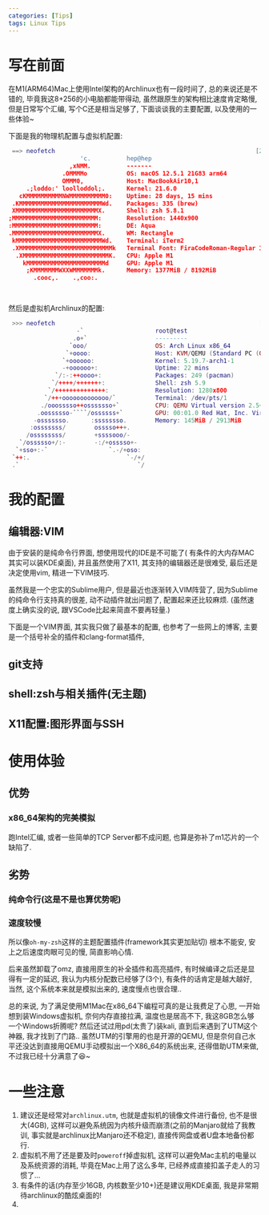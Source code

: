 ```yaml
---
categories: [Tips]
tags: Linux Tips
---
```


# 写在前面

在M1(ARM64)Mac上使用Intel架构的Archlinux也有一段时间了,  总的来说还是不错的, 毕竟我这8+256的小电脑都能带得动, 虽然跟原生的架构相比速度肯定略慢, 但是日常写个汇编, 写个C还是相当足够了, 下面谈谈我的主要配置, 以及使用的一些体验~
<!--more-->
下面是我的物理机配置与虚拟机配置:

```lua
 ==> neofetch                                                        [21:13:29]
                    'c.          hep@hep
                 ,xNMM.          -------
               .OMMMMo           OS: macOS 12.5.1 21G83 arm64
               OMMM0,            Host: MacBookAir10,1
     .;loddo:' loolloddol;.      Kernel: 21.6.0
   cKMMMMMMMMMMNWMMMMMMMMMM0:    Uptime: 28 days, 15 mins
 .KMMMMMMMMMMMMMMMMMMMMMMMWd.    Packages: 335 (brew)
 XMMMMMMMMMMMMMMMMMMMMMMMX.      Shell: zsh 5.8.1
;MMMMMMMMMMMMMMMMMMMMMMMM:       Resolution: 1440x900
:MMMMMMMMMMMMMMMMMMMMMMMM:       DE: Aqua
.MMMMMMMMMMMMMMMMMMMMMMMMX.      WM: Rectangle
 kMMMMMMMMMMMMMMMMMMMMMMMMWd.    Terminal: iTerm2
 .XMMMMMMMMMMMMMMMMMMMMMMMMMMk   Terminal Font: FiraCodeRoman-Regular 16
  .XMMMMMMMMMMMMMMMMMMMMMMMMK.   CPU: Apple M1
    kMMMMMMMMMMMMMMMMMMMMMMd     GPU: Apple M1
     ;KMMMMMMMWXXWMMMMMMMk.      Memory: 1377MiB / 8192MiB
       .cooc,.    .,coo:.




```

然后是虚拟机Archlinux的配置:

```lua
 >>> neofetch                                                         [5:11:48]
                   -`                    root@test
                  .o+`                   ---------
                 `ooo/                   OS: Arch Linux x86_64
                `+oooo:                  Host: KVM/QEMU (Standard PC (Q35 + ICH
               `+oooooo:                 Kernel: 5.19.7-arch1-1
               -+oooooo+:                Uptime: 22 mins
             `/:-:++oooo+:               Packages: 249 (pacman)
            `/++++/+++++++:              Shell: zsh 5.9
           `/++++++++++++++:             Resolution: 1280x800
          `/+++ooooooooooooo/`           Terminal: /dev/pts/1
         ./ooosssso++osssssso+`          CPU: QEMU Virtual version 2.5+ (3) @ 9
        .oossssso-````/ossssss+`         GPU: 00:01.0 Red Hat, Inc. Virtio GPU
       -osssssso.      :ssssssso.        Memory: 145MiB / 2913MiB
      :osssssss/        osssso+++.
     /ossssssss/        +ssssooo/-
   `/ossssso+/:-        -:/+osssso+-
  `+sso+:-`                 `.-/+oso:
 `++:.                           `-/+/
 .`                                 `/

```



# 我的配置

## 编辑器:VIM

由于安装的是纯命令行界面, 想使用现代的IDE是不可能了( 有条件的大内存MAC其实可以装KDE桌面), 并且虽然使用了X11, 其支持的编辑器还是很难受, 最后还是决定使用vim, 精进一下VIM技巧. 

虽然我是一个忠实的Sublime用户, 但是最近也逐渐转入VIM阵营了, 因为Sublime的纯命令行支持真的很差, 动不动插件就出问题了, 配置起来还比较麻烦. (虽然速度上确实没的说, 跟VSCode比起来简直不要再轻量.)

下面是一个VIM界面, 其实我只做了最基本的配置, 也参考了一些网上的博客, 主要是一个括号补全的插件和clang-format插件, 



## git支持





## shell:zsh与相关插件(无主题)







## X11配置:图形界面与SSH









# 使用体验



## 优势

### x86_64架构的完美模拟

跑Intel汇编, 或者一些简单的TCP Server都不成问题, 也算是弥补了m1芯片的一个缺陷了. 





## 劣势

### 纯命令行(这是不是也算优势呢)





### 速度较慢

所以像`oh-my-zsh`这样的主题配置插件(framework其实更加贴切) 根本不能安, 安上之后速度肉眼可见的慢, 简直影响心情.

后来虽然卸载了omz, 直接用原生的补全插件和高亮插件, 有时候编译之后还是显得有一定的延迟, 我认为内核分配数已经够了(3个), 有条件的话肯定是越大越好, 当然, 这个系统本来就是模拟出来的, 速度慢点也很合理..

总的来说, 为了满足使用M1Mac在x86_64下编程可真的是让我费足了心思, 一开始想到装Windows虚拟机, 奈何内存直接拉满, 温度也是居高不下, 我这8GB怎么够一个Windows折腾呢? 然后还试过用pd(太贵了)装kali, 直到后来遇到了UTM这个神器, 我才找到了门路.. 虽然UTM的引擎用的也是开源的QEMU, 但是奈何自己水平还没达到直接用QEMU手动模拟出一个X86_64的系统出来, 还得借助UTM来做, 不过我已经十分满意了:laughing:~



# 一些注意

1.   建议还是经常对`archlinux.utm`, 也就是虚拟机的镜像文件进行备份, 也不是很大(4GB), 这样可以避免系统因为内核升级而崩溃(之前的Manjaro就给了我教训, 事实就是archlinux比Manjaro还不稳定), 直接传网盘或者U盘本地备份都行.
2.   虚拟机不用了还是要及时`poweroff`掉虚拟机, 这样可以避免Mac主机的电量以及系统资源的消耗, 毕竟在Mac上用了这么多年, 已经养成直接扣盖子走人的习惯了...
3.   有条件的话(内存至少16GB, 内核数至少10+)还是建议用KDE桌面, 我是非常期待archlinux的酷炫桌面的!
4.   